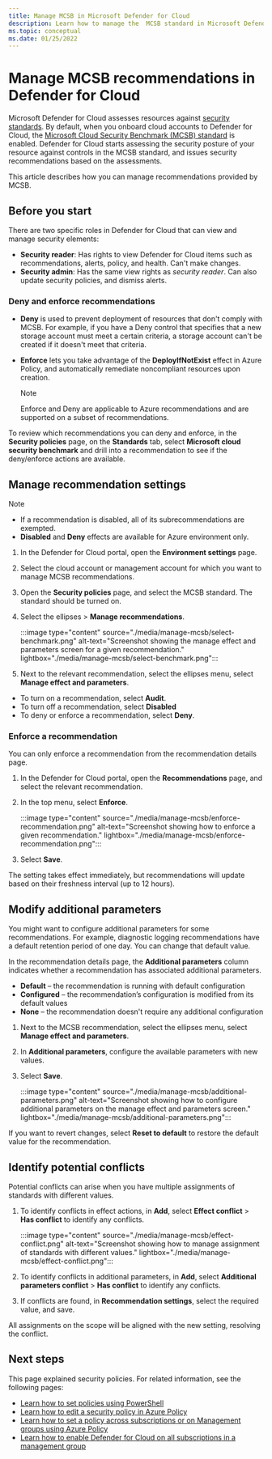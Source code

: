 ```yaml
---
title: Manage MCSB in Microsoft Defender for Cloud
description: Learn how to manage the  MCSB standard in Microsoft Defender for Cloud
ms.topic: conceptual
ms.date: 01/25/2022
---
```


# Manage MCSB recommendations in Defender for Cloud

Microsoft Defender for Cloud assesses resources against [security standards](security-policy-concept.md). By default, when you onboard cloud accounts to Defender for Cloud, the [Microsoft Cloud Security Benchmark (MCSB) standard](concept-regulatory-compliance.md) is enabled. Defender for Cloud starts assessing the security posture of your resource against controls in the MCSB standard, and issues security recommendations based on the assessments.

This article describes how you can manage recommendations provided by MCSB.

## Before you start

 There are two specific roles in Defender for Cloud that can view and manage security elements:

- **Security reader**: Has rights to view Defender for Cloud items such as recommendations, alerts, policy, and health. Can't make changes.
- **Security admin**: Has the same view rights as *security reader*. Can also update security policies, and dismiss alerts.

### Deny and enforce recommendations

- **Deny** is used to prevent deployment of resources that don't comply with MCSB. For example, if you have a Deny control that specifies that a new storage account must meet a certain criteria, a storage account can't be created if it doesn't meet that criteria.

- **Enforce** lets you take advantage of the **DeployIfNotExist** effect in Azure Policy, and automatically remediate noncompliant resources upon creation.

    > [!NOTE]
    > Enforce and Deny are applicable to Azure recommendations and are supported on a subset of recommendations.

To review which recommendations you can deny and enforce, in the **Security policies** page, on the **Standards** tab, select **Microsoft cloud security benchmark** and drill into a recommendation to see if the deny/enforce actions are available.

## Manage recommendation settings

> [!NOTE]
> - If a recommendation is disabled, all of its subrecommendations are exempted.
> - **Disabled** and **Deny** effects are available for Azure environment only.

1. In the Defender for Cloud portal, open the **Environment settings** page.

1. Select the cloud account or management account for which you want to manage MCSB recommendations.

1. Open the **Security policies** page, and select the MCSB standard. The standard should be turned on.

1. Select the ellipses > **Manage recommendations**.

     :::image type="content" source="./media/manage-mcsb/select-benchmark.png" alt-text="Screenshot showing the manage effect and parameters screen for a given recommendation." lightbox="./media/manage-mcsb/select-benchmark.png":::

1. Next to the relevant recommendation, select the ellipses menu, select **Manage effect and parameters**.

- To turn on a recommendation, select **Audit**.
- To turn off a recommendation, select **Disabled**
- To deny or enforce a recommendation, select **Deny**.

### Enforce a recommendation

You can only enforce a recommendation from the recommendation details page.

1. In the Defender for Cloud portal, open the **Recommendations** page, and select the relevant recommendation.
1. In the top menu, select **Enforce**.

    :::image type="content" source="./media/manage-mcsb/enforce-recommendation.png" alt-text="Screenshot showing how to enforce a given recommendation." lightbox="./media/manage-mcsb/enforce-recommendation.png":::

1. Select **Save**.

The setting takes effect immediately, but recommendations will update based on their freshness interval (up to 12 hours).

## Modify additional parameters

You might want to configure additional parameters for some recommendations. For example, diagnostic logging recommendations have a default retention period of one day. You can change that default value.

In the recommendation details page, the **Additional parameters** column indicates whether a recommendation has associated additional parameters.

- **Default** – the recommendation is running with default configuration
- **Configured** – the recommendation’s configuration is modified from its default values
- **None** – the recommendation doesn't require any additional configuration

1. Next to the MCSB recommendation, select the ellipses menu, select **Manage effect and parameters**.

1. In **Additional parameters**, configure the available parameters with new values.

1. Select **Save**.

    :::image type="content" source="./media/manage-mcsb/additional-parameters.png" alt-text="Screenshot showing how to configure additional parameters on the manage effect and parameters screen." lightbox="./media/manage-mcsb/additional-parameters.png":::

If you want to revert changes, select **Reset to default** to restore the default value for the recommendation.

## Identify potential conflicts

Potential conflicts can arise when you have multiple assignments of standards with different values.

1. To identify conflicts in effect actions, in **Add**, select **Effect conflict** > **Has conflict** to identify any conflicts.

    :::image type="content" source="./media/manage-mcsb/effect-conflict.png" alt-text="Screenshot showing how to manage assignment of standards with different values." lightbox="./media/manage-mcsb/effect-conflict.png":::

1. To identify conflicts in additional parameters, in **Add**, select **Additional parameters conflict** > **Has conflict** to identify any conflicts.
1. If conflicts are found, in **Recommendation settings**, select the required value, and save.

All assignments on the scope will be aligned with the new setting, resolving the conflict.

## Next steps

This page explained security policies. For related information, see the following pages:

- [Learn how to set policies using PowerShell](../governance/policy/assign-policy-powershell.md)
- [Learn how to edit a security policy in Azure Policy](../governance/policy/tutorials/create-and-manage.md)
- [Learn how to set a policy across subscriptions or on Management groups using Azure Policy](../governance/policy/overview.md)
- [Learn how to enable Defender for Cloud on all subscriptions in a management group](onboard-management-group.md)